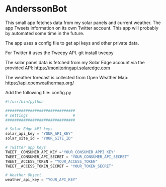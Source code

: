 # AnderssonBot
This small app fetches data from my solar panels and current weather.
The app Tweets information on its own Twitter account.
This app will probably by automated some time in the future.

The app uses a config file to get api keys and other private data.

For Twitter it uses the Tweepy API. 
git install tweepy

The solar panel data is fetched from my Solar Edge account via the provided API: 
https://monitoringapi.solaredge.com

The weather forecast is collected from Open Weather Map: 
https://api.openweathermap.org/

Add the following file:
config.py

```python
#!/usr/bin/python

###############################
# settings                    #
###############################

# Solar Edge API keys
solar_api_key = "YOUR_API_KEY" 
solar_site_id = "YOUR_SITE_ID"

# Twitter app keys
TWEET__CONSUMER_API_KEY ="YOUR_CONSUMER_APPI_KEY"
TWEET__CONSUMER_API_SECRET = "YOUR_CONSUMER_API_SECRET"
TWEET__ACCESS_TOKEN = "YOUR_ACCESS_TOKEN"
TWEET__ACCESS_TOKEN_SECRET = "YOUR_TOKEN_SECRET"

# Weather Object
weather_api_key = "YOUR_API_KEY"
```